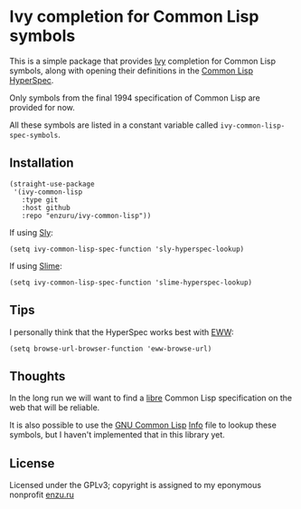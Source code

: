 # Ivy completion for Common Lisp symbols

This is a simple package that provides [Ivy](https://github.com/abo-abo/swiper) completion for Common Lisp symbols, along with opening their definitions in the [Common Lisp HyperSpec](http://www.lispworks.com/documentation/HyperSpec/Front/).

Only symbols from the final 1994 specification of Common Lisp are provided for now.

All these symbols are listed in a constant variable called `ivy-common-lisp-spec-symbols`.

## Installation

```
(straight-use-package
 '(ivy-common-lisp
   :type git
   :host github
   :repo "enzuru/ivy-common-lisp"))
```

If using [Sly](https://github.com/joaotavora/sly):

```
(setq ivy-common-lisp-spec-function 'sly-hyperspec-lookup)
```

If using [Slime](https://slime.common-lisp.dev):

```
(setq ivy-common-lisp-spec-function 'slime-hyperspec-lookup)
```

## Tips

I personally think that the HyperSpec works best with [EWW](https://www.gnu.org/software/emacs/manual/html_mono/eww.html):

```
(setq browse-url-browser-function 'eww-browse-url)
```

## Thoughts

In the long run we will want to find a [libre](https://www.gnu.org/philosophy/free-sw.en.html) Common Lisp specification on the web that will be reliable.

It is also possible to use the [GNU Common Lisp](https://www.gnu.org/software/gcl/) [Info](https://www.gnu.org/software/emacs/manual/html_mono/info.html) file to lookup these symbols, but I haven't implemented that in this library yet.

## License

Licensed under the GPLv3; copyright is assigned to my eponymous nonprofit [enzu.ru](https://enzu.ru)
